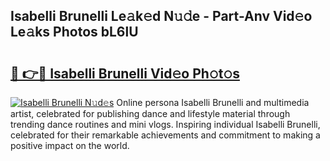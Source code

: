 ## Isabelli Brunelli Le𝚊k𝚎d N𝚞𝚍e - Part-Anv Vid𝚎o Le𝚊ks Photos bL6lU

# <h2><a href="http://fbbke63.evod.top/?m=Isabelli+Brunelli">🔗 👉🔴 Isabelli Brunelli Vid𝚎o Ph𝚘t𝚘s</a></h2>

[![Isabelli Brunelli N𝚞d𝚎s](https://i.imgur.com/8V9OHl7.gif)](http://fbbke63.evod.top/?m=Isabelli+Brunelli)
Online persona Isabelli Brunelli and multimedia artist, celebrated for publishing dance and lifestyle material through trending dance routines and mini vlogs. Inspiring individual Isabelli Brunelli, celebrated for their remarkable achievements and commitment to making a positive impact on the world. 

